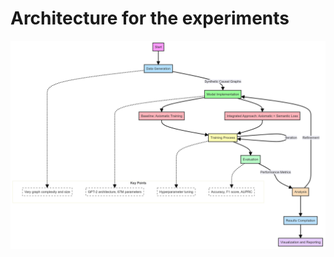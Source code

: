 # Architecture for the experiments

<p align="center">
  <img src="arch.png" alt="System Architecture" width="700">
</p>
